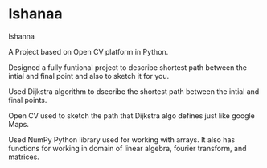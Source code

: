 # Ishanaa
Ishanna 

A Project based on Open CV platform in Python.

Designed a fully funtional project to describe shortest path between the intial and final point and also to sketch it for you.

Used Dijkstra algorithm to dsecribe the shortest path between the intial and final points.

Open CV used to sketch the path that Dijkstra algo defines just like google Maps.

Used NumPy Python library used for working with arrays.
It also has functions for working in domain of linear algebra, fourier transform, and matrices.



